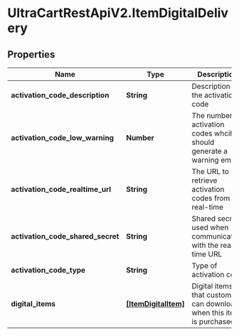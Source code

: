 # UltraCartRestApiV2.ItemDigitalDelivery

## Properties

Name | Type | Description | Notes
------------ | ------------- | ------------- | -------------
**activation_code_description** | **String** | Description of the activation code | [optional] 
**activation_code_low_warning** | **Number** | The number of activation codes whcih should generate a warning email | [optional] 
**activation_code_realtime_url** | **String** | The URL to retrieve activation codes from in real-time | [optional] 
**activation_code_shared_secret** | **String** | Shared secret used when communicating with the real-time URL | [optional] 
**activation_code_type** | **String** | Type of activation code | [optional] 
**digital_items** | [**[ItemDigitalItem]**](ItemDigitalItem.md) | Digital items that customer can download when this item is purchased | [optional] 


